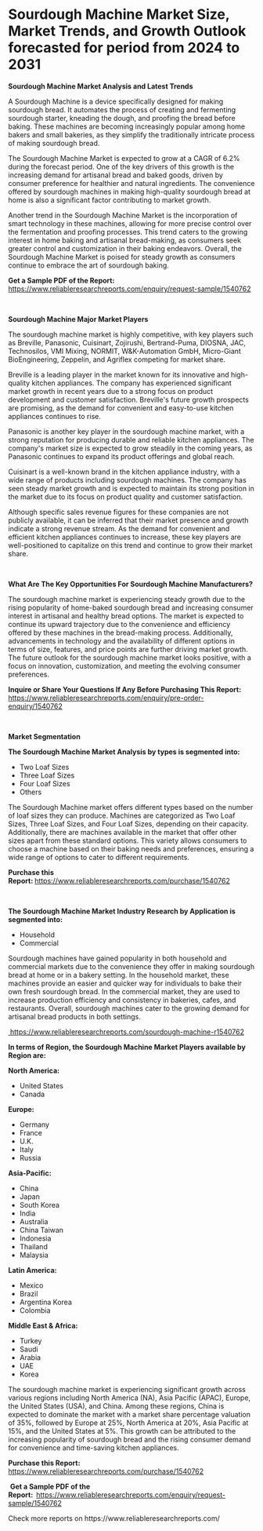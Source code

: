 <p><h1>Sourdough Machine Market Size, Market Trends, and Growth Outlook forecasted for period from 2024 to 2031</h1></p><p><strong>Sourdough Machine Market Analysis and Latest Trends</strong></p>
<p><p>A Sourdough Machine is a device specifically designed for making sourdough bread. It automates the process of creating and fermenting sourdough starter, kneading the dough, and proofing the bread before baking. These machines are becoming increasingly popular among home bakers and small bakeries, as they simplify the traditionally intricate process of making sourdough bread.</p><p>The Sourdough Machine Market is expected to grow at a CAGR of 6.2% during the forecast period. One of the key drivers of this growth is the increasing demand for artisanal bread and baked goods, driven by consumer preference for healthier and natural ingredients. The convenience offered by sourdough machines in making high-quality sourdough bread at home is also a significant factor contributing to market growth.</p><p>Another trend in the Sourdough Machine Market is the incorporation of smart technology in these machines, allowing for more precise control over the fermentation and proofing processes. This trend caters to the growing interest in home baking and artisanal bread-making, as consumers seek greater control and customization in their baking endeavors. Overall, the Sourdough Machine Market is poised for steady growth as consumers continue to embrace the art of sourdough baking.</p></p>
<p><strong>Get a Sample PDF of the Report:&nbsp;</strong> <a href="https://www.reliableresearchreports.com/enquiry/request-sample/1540762">https://www.reliableresearchreports.com/enquiry/request-sample/1540762</a></p>
<p>&nbsp;</p>
<p><strong>Sourdough Machine Major Market Players</strong></p>
<p><p>The sourdough machine market is highly competitive, with key players such as Breville, Panasonic, Cuisinart, Zojirushi, Bertrand-Puma, DIOSNA, JAC, Technosilos, VMI Mixing, NORMIT, W&K-Automation GmbH, Micro-Giant BioEngineering, Zeppelin, and Agriflex competing for market share.</p><p>Breville is a leading player in the market known for its innovative and high-quality kitchen appliances. The company has experienced significant market growth in recent years due to a strong focus on product development and customer satisfaction. Breville's future growth prospects are promising, as the demand for convenient and easy-to-use kitchen appliances continues to rise.</p><p>Panasonic is another key player in the sourdough machine market, with a strong reputation for producing durable and reliable kitchen appliances. The company's market size is expected to grow steadily in the coming years, as Panasonic continues to expand its product offerings and global reach.</p><p>Cuisinart is a well-known brand in the kitchen appliance industry, with a wide range of products including sourdough machines. The company has seen steady market growth and is expected to maintain its strong position in the market due to its focus on product quality and customer satisfaction.</p><p>Although specific sales revenue figures for these companies are not publicly available, it can be inferred that their market presence and growth indicate a strong revenue stream. As the demand for convenient and efficient kitchen appliances continues to increase, these key players are well-positioned to capitalize on this trend and continue to grow their market share.</p></p>
<p>&nbsp;</p>
<p><strong>What Are The Key Opportunities For Sourdough Machine Manufacturers?</strong></p>
<p><p>The sourdough machine market is experiencing steady growth due to the rising popularity of home-baked sourdough bread and increasing consumer interest in artisanal and healthy bread options. The market is expected to continue its upward trajectory due to the convenience and efficiency offered by these machines in the bread-making process. Additionally, advancements in technology and the availability of different options in terms of size, features, and price points are further driving market growth. The future outlook for the sourdough machine market looks positive, with a focus on innovation, customization, and meeting the evolving consumer preferences.</p></p>
<p><strong>Inquire or Share Your Questions If Any Before Purchasing This Report:</strong> <a href="https://www.reliableresearchreports.com/enquiry/pre-order-enquiry/1540762">https://www.reliableresearchreports.com/enquiry/pre-order-enquiry/1540762</a></p>
<p>&nbsp;</p>
<p><strong>Market Segmentation</strong></p>
<p><strong>The Sourdough Machine Market Analysis by types is segmented into:</strong></p>
<p><ul><li>Two Loaf Sizes</li><li>Three Loaf Sizes</li><li>Four Loaf Sizes</li><li>Others</li></ul></p>
<p><p>The Sourdough Machine market offers different types based on the number of loaf sizes they can produce. Machines are categorized as Two Loaf Sizes, Three Loaf Sizes, and Four Loaf Sizes, depending on their capacity. Additionally, there are machines available in the market that offer other sizes apart from these standard options. This variety allows consumers to choose a machine based on their baking needs and preferences, ensuring a wide range of options to cater to different requirements.</p></p>
<p><strong>Purchase this Report:&nbsp;</strong><a href="https://www.reliableresearchreports.com/purchase/1540762">https://www.reliableresearchreports.com/purchase/1540762</a></p>
<p>&nbsp;</p>
<p><strong>The Sourdough Machine Market Industry Research by Application is segmented into:</strong></p>
<p><ul><li>Household</li><li>Commercial</li></ul></p>
<p><p>Sourdough machines have gained popularity in both household and commercial markets due to the convenience they offer in making sourdough bread at home or in a bakery setting. In the household market, these machines provide an easier and quicker way for individuals to bake their own fresh sourdough bread. In the commercial market, they are used to increase production efficiency and consistency in bakeries, cafes, and restaurants. Overall, sourdough machines cater to the growing demand for artisanal bread products in both settings.</p></p>
<p><a href="https://www.reliableresearchreports.com/sourdough-machine-r1540762">&nbsp;https://www.reliableresearchreports.com/sourdough-machine-r1540762</a></p>
<p><strong>In terms of Region, the Sourdough Machine Market Players available by Region are:</strong></p>
<p>
    <p> <strong> North America: </strong>
        <ul>
            <li>United States</li>
            <li>Canada</li>
        </ul>
        </p> 
    <p> <strong> Europe: </strong>
        <ul>
            <li>Germany</li>
            <li>France</li>
            <li>U.K.</li>
            <li>Italy</li>
            <li>Russia</li>
        </ul>
        </p> 
    <p> <strong> Asia-Pacific: </strong>
        <ul>
            <li>China</li>
            <li>Japan</li>
            <li>South Korea</li>
            <li>India</li>
            <li>Australia</li>
            <li>China Taiwan</li>
            <li>Indonesia</li>
            <li>Thailand</li>
            <li>Malaysia</li>
        </ul>
        </p> 
    <p> <strong> Latin America: </strong>
        <ul>
            <li>Mexico</li>
            <li>Brazil</li>
            <li>Argentina Korea</li>
            <li>Colombia</li>
        </ul>
        </p> 
    <p> <strong> Middle East & Africa: </strong>
        <ul>
            <li>Turkey</li>
            <li>Saudi</li>
            <li>Arabia</li>
            <li>UAE</li>
            <li>Korea</li>
        </ul>
    </p>
    </p>
<p><p>The sourdough machine market is experiencing significant growth across various regions including North America (NA), Asia Pacific (APAC), Europe, the United States (USA), and China. Among these regions, China is expected to dominate the market with a market share percentage valuation of 35%, followed by Europe at 25%, North America at 20%, Asia Pacific at 15%, and the United States at 5%. This growth can be attributed to the increasing popularity of sourdough bread and the rising consumer demand for convenience and time-saving kitchen appliances.</p></p>
<p><strong>Purchase this Report: </strong><a href="https://www.reliableresearchreports.com/purchase/1540762">https://www.reliableresearchreports.com/purchase/1540762</a></p>
<p>&nbsp;<strong>Get a Sample PDF of the Report:&nbsp;&nbsp;</strong><a href="https://www.reliableresearchreports.com/enquiry/request-sample/1540762">https://www.reliableresearchreports.com/enquiry/request-sample/1540762</a></p>
<p><strong></strong></p>
<p>Check more reports on https://www.reliableresearchreports.com/</p>